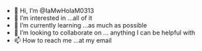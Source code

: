 - 👋 Hi, I’m @IaMwHoIaM0313
- 👀 I’m interested in ...all of it
- 🌱 I’m currently learning ...as much as possible
- 💞️ I’m looking to collaborate on ... anything I can be helpful with
- 📫 How to reach me ...at my email

<!---
IaMwHoIaM0313/IaMwHoIaM0313 is a ✨ special ✨ repository because its `README.md` (this file) appears on your GitHub profile.
You can click the Preview link to take a look at your changes.
--->
